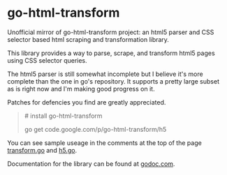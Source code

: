go-html-transform
=================

Unofficial mirror of go-html-transform project: an html5 parser and CSS selector based html scraping and transformation library.

This library provides a way to parse, scrape, and transform html5 pages using CSS selector queries.

The html5 parser is still somewhat incomplete but I believe it's more complete than the one in go's repository. It supports a pretty large subset as is right now and I'm making good progress on it.

Patches for defencies you find are greatly appreciated.

> \# install go-html-transform
>
> go get code.google.com/p/go-html-transform/h5

You can see sample useage in the comments at the top of the page [transform.go][] and [h5.go][].

Documentation for the library can be found at [godoc.com][].

[transform.go]: http://code.google.com/p/go-html-transform/source/browse/html/transform/transform.go
[h5.go]: http://code.google.com/p/go-html-transform/source/browse/h5/h5.go
[godoc.com]: http://godoc.org/code.google.com/p/go-html-transform/html/transform
